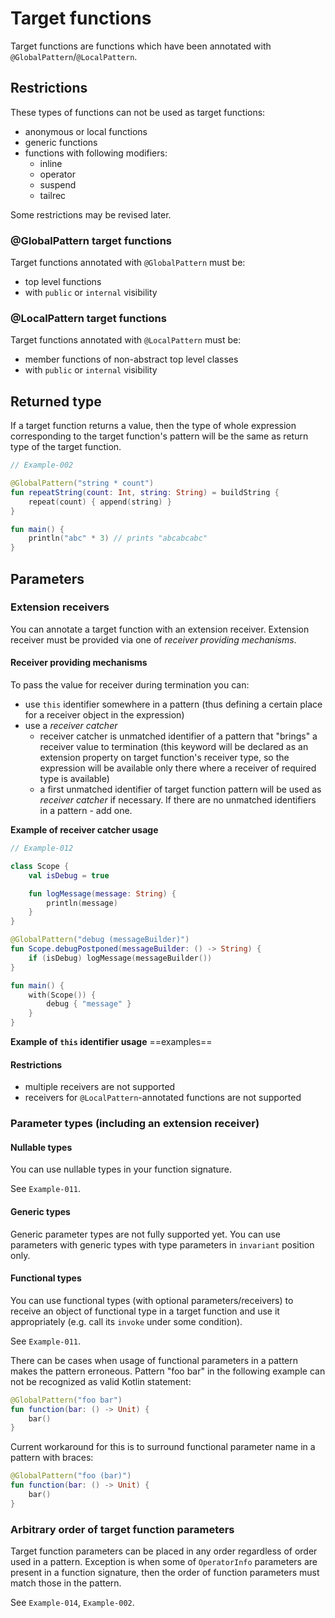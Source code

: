 
# Target functions
Target functions are functions which have been annotated with `@GlobalPattern`/`@LocalPattern`.

## Restrictions
These types of functions can not be used as target functions:
- anonymous or local functions
- generic functions
- functions with following modifiers:
    - inline
    - operator
    - suspend
    - tailrec

Some restrictions may be revised later.

### @GlobalPattern target functions
Target functions annotated with `@GlobalPattern` must be:
- top level functions
- with `public` or `internal` visibility

### @LocalPattern target functions
Target functions annotated with `@LocalPattern` must be:
- member functions of non-abstract top level classes
- with `public` or `internal` visibility

## Returned type
If a target function returns a value, then the type of whole expression corresponding to the target function's pattern will be the same as return type of the target function.

```kotlin
// Example-002

@GlobalPattern("string * count")
fun repeatString(count: Int, string: String) = buildString {
    repeat(count) { append(string) }
}

fun main() {
    println("abc" * 3) // prints "abcabcabc"
}
```

## Parameters

### Extension receivers
You can annotate a target function with an extension receiver. Extension receiver must be provided via one of *receiver providing mechanisms*.

#### Receiver providing mechanisms
To pass the value for receiver during termination you can:
- use `this` identifier somewhere in a pattern (thus defining a certain place for a receiver object in the expression)
- use a *receiver catcher*
	- receiver catcher is unmatched identifier of a pattern that "brings" a receiver value to termination (this keyword will be declared as an extension property on target function's receiver type, so the expression will be available only there where a receiver of required type is available)
	- a first unmatched identifier of target function pattern will be used as *receiver catcher* if necessary. If there are no unmatched identifiers in a pattern - add one.

**Example of receiver catcher usage**
```kotlin
// Example-012

class Scope {
    val isDebug = true

    fun logMessage(message: String) {
        println(message)
    }
}

@GlobalPattern("debug (messageBuilder)")
fun Scope.debugPostponed(messageBuilder: () -> String) {
    if (isDebug) logMessage(messageBuilder())
}

fun main() {
    with(Scope()) {
        debug { "message" }
    }
}
```

**Example of `this` identifier usage**
==examples==

#### Restrictions
- multiple receivers are not supported
- receivers for `@LocalPattern`-annotated functions are not supported

### Parameter types (including an extension receiver)

#### Nullable types
You can use nullable types in your function signature.

See `Example-011`.

#### Generic types
Generic parameter types are not fully supported yet. You can use parameters with generic types with type parameters in `invariant` position only.

#### Functional types
You can use functional types (with optional parameters/receivers) to receive an object of functional type in a target function and use it appropriately (e.g. call its `invoke` under some condition).

See `Example-011`.

There can be cases when usage of functional parameters in a pattern makes the pattern erroneous. Pattern "foo bar" in the following example can not be recognized as valid Kotlin statement:
      
```kotlin
@GlobalPattern("foo bar")
fun function(bar: () -> Unit) {
    bar()
}
```

Current workaround for this is to surround functional parameter name in a pattern with braces:

```kotlin
@GlobalPattern("foo (bar)")
fun function(bar: () -> Unit) {
    bar()
}
```

### Arbitrary order of target function parameters
Target function parameters can be placed in any order regardless of order used in a pattern. Exception is when some of `OperatorInfo` parameters are present in a function signature, then the order of function parameters must match those in the pattern.
            
See `Example-014`, `Example-002`.
